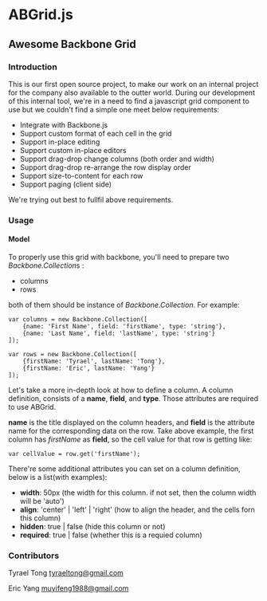 # ABGrid.js

## Awesome Backbone Grid

### Introduction

This is our first open source project, to make our work on an internal project for the company also available to the outter world. During our development of this internal tool, we're in a need to find a javascript grid component to use but we couldn't find a simple one meet below requirements:

* Integrate with Backbone.js
* Support custom format of each cell in the grid
* Support in-place editing
* Support custom in-place editors
* Support drag-drop change columns (both order and width)
* Support drag-drop re-arrange the row display order
* Support size-to-content for each row
* Support paging (client side)

We're trying out best to fullfil above requirements.

### Usage

#### Model

To properly use this grid with backbone, you'll need to prepare two *Backbone.Collection*s :

* columns
* rows

both of them should be instance of *Backbone.Collection*. For example:

    var columns = new Backbone.Collection([
        {name: 'First Name', field: 'firstName', type: 'string'},
        {name: 'Last Name', field: 'lastName', type: 'string'}
    ]);

    var rows = new Backbone.Collection([
        {firstName: 'Tyrael', lastName: 'Tong'},
        {firstName: 'Eric', lastName: 'Yang'}
    ]);

Let's take a more in-depth look at how to define a column. A column definition, consists of a **name**, **field**, and **type**. Those attributes are required to use ABGrid.

**name** is the title displayed on the column headers, and **field** is the attribute name for the corresponding data on the row. Take above example, the first column has _firstName_ as **field**, so the cell value for that row is getting like:

    var cellValue = row.get('firstName');

There're some additional attributes you can set on a column definition, below is a list(with examples):

* **width**: 50px (the width for this column. if not set, then the column width will be 'auto')
* **align**: 'center' | 'left' | 'right' (how to align the header, and the cells forn this column)
* **hidden**: true | false (hide this column or not)
* **required**: true | false (whether this is a requied column)

### Contributors

Tyrael Tong <tyraeltong@gmail.com>

Eric Yang <muyifeng1988@gmail.com>
